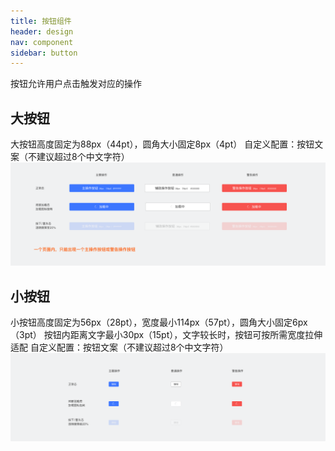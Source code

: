 ```yaml
---
title: 按钮组件
header: design
nav: component
sidebar: button
---
```


按钮允许用户点击触发对应的操作

大按钮
--------------

大按钮高度固定为88px（44pt），圆角大小固定8px（4pt）
自定义配置：按钮文案（不建议超过8个中文字符）
![Alt text](../../../img/3-3-1.png)

小按钮
--------------

小按钮高度固定为56px（28pt），宽度最小114px（57pt），圆角大小固定6px（3pt）
按钮内距离文字最小30px（15pt），文字较长时，按钮可按所需宽度拉伸适配
自定义配置：按钮文案（不建议超过8个中文字符）
![Alt text](../../../img/3-3-2.png)
